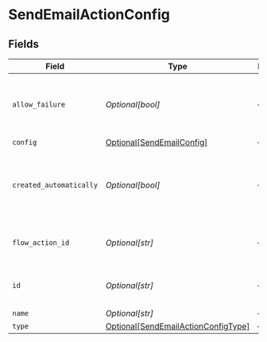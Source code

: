 # SendEmailActionConfig


## Fields

| Field                                                                                   | Type                                                                                    | Required                                                                                | Description                                                                             | Example                                                                                 |
| --------------------------------------------------------------------------------------- | --------------------------------------------------------------------------------------- | --------------------------------------------------------------------------------------- | --------------------------------------------------------------------------------------- | --------------------------------------------------------------------------------------- |
| `allow_failure`                                                                         | *Optional[bool]*                                                                        | :heavy_minus_sign:                                                                      | Whether to stop execution in a failed state if this action fails                        |                                                                                         |
| `config`                                                                                | [Optional[SendEmailConfig]](../../models/shared/sendemailconfig.md)                     | :heavy_minus_sign:                                                                      | N/A                                                                                     |                                                                                         |
| `created_automatically`                                                                 | *Optional[bool]*                                                                        | :heavy_minus_sign:                                                                      | Flag indicating whether the action was created automatically or manually                |                                                                                         |
| `flow_action_id`                                                                        | *Optional[str]*                                                                         | :heavy_minus_sign:                                                                      | N/A                                                                                     | 9ec3711b-db63-449c-b894-54d5bb622a8f                                                    |
| `id`                                                                                    | *Optional[str]*                                                                         | :heavy_minus_sign:                                                                      | N/A                                                                                     | 9ec3711b-db63-449c-b894-54d5bb622a8f                                                    |
| `name`                                                                                  | *Optional[str]*                                                                         | :heavy_minus_sign:                                                                      | N/A                                                                                     |                                                                                         |
| `type`                                                                                  | [Optional[SendEmailActionConfigType]](../../models/shared/sendemailactionconfigtype.md) | :heavy_minus_sign:                                                                      | N/A                                                                                     |                                                                                         |